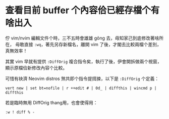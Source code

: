 # 查看目前 buffer 个內容佮已經存檔个有啥出入

佇 vim/nvim 編輯文件个時，三不五時會雄雄 gông 去，毋知家己到底修改著啥所在，
毋敢直接 `:wq`，著先另存新檔名，離開 vim 了後，才閣去比較兩檔个差別，真無效率！

其實 vim 早就有提供 `:DiffOrig` 複合指令矣，執行了後，伊會開拆做兩个視窗，
顯示原檔佮新修改內容个比較。

可惜有袂濟 Neovim distros 煞共即个指令提挕捒，以下是 `:DiffOrig` 个定義：
```
vert new | set bt=nofile | r ++edit # | 0d_ | diffthis | wincmd p | diffthis
```

若是臨時無用 DiffOrig thang用，也會使得用：
```
:w ! diff % -
```
